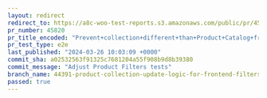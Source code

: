 ```yaml
---
layout: redirect
redirect_to: https://a8c-woo-test-reports.s3.amazonaws.com/public/pr/45820/e2e/index.html
pr_number: 45820
pr_title_encoded: "Prevent+collection+different+than+Product+Catalog+from+being+filtered"
pr_test_type: e2e
last_published: "2024-03-26 10:03:09 +0000"
commit_sha: a02532563f91325c7681204a55f908b9d8b39380
commit_message: "Adjust Product Filters tests"
branch_name: 44391-product-collection-update-logic-for-frontend-filters
passed: true
---
```

